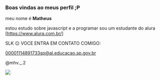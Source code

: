 ### Boas vindas ao meus perfil ;P

meu nome é **Matheus**

estou estudo sobre javascript e a programar 
sou um estudante do alura [https://www.alura.com.br/]

SLK 😐
VOCE ENTRA EM CONTATO COMIGO:

00001114891733sp@al.educacao.sp.gov.br

@mhv._.2


![](https://media1.tenor.com/m/sXpJk9ujG_4AAAAd/sebastian-vettel-formula-1.gif)
